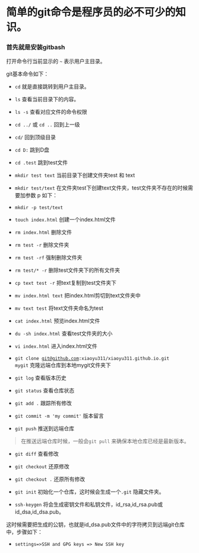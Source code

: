 # 简单的git命令是程序员的必不可少的知识。

### 首先就是安装gitbash

打开命令行当前显示的 <code>~</code> 表示用户主目录。

git基本命令如下：

* <code>cd</code> 就是直接跳转到用户主目录。

* <code>ls</code> 查看当前目录下的内容。

* <code>ls -s</code> 查看对应文件的命令权限

* <code>cd ../</code> 或 <code>cd ..</code> 回到上一级

* <code>cd/</code> 回到顶级目录

* <code>cd D:</code> 跳到D盘

* <code>cd .test</code> 跳到test文件

* <code>mkdir test text</code> 当前目录下创建文件夹test 和 text

* <code>mkdir test/text</code> 在文件夹test下创建text文件夹，test文件夹不存在的时候需要加参数 p 如下：

* <code>mkdir -p test/text</code>

* <code>touch index.html</code> 创建一个index.html文件

* <code>rm index.html</code> 删除文件   

* <code>rm test -r</code> 删除文件夹

* <code>rm test -rf</code> 强制删除文件夹

* <code>rm test/* -r</code> 删除test文件夹下的所有文件夹

* <code>cp text test -r</code> 把text复制到test文件夹下

* <code>mv index.html text</code> 把index.html剪切到text文件夹中

* <code>mv text test</code> 将text文件夹命名为test

* <code>cat index.html</code> 预览index.html文件

* <code>du -sh index.html</code> 查看test文件夹的大小

* <code>vi index.html</code> 进入index.html文件

* <code>git clone git@github.com:xiaoyu311/xiaoyu311.github.io.git mygit</code> 克隆远端仓库到本地mygit文件夹下

* <code>git log</code> 查看版本历史

* <code>git status</code> 查看仓库状态

* <code>git add .</code> 跟踪所有修改

* <code>git commit -m 'my commit'</code> 版本留言

* <code>git push</code> 推送到远端仓库

> 在推送远端仓库时候，一般会<code>git pull</code> 来确保本地仓库已经是最新版本。

* <code>git diff</code> 查看修改

* <code>git checkout</code> 还原修改

* <code>git checkout .</code> 还原所有修改

* <code>git init</code> 初始化一个仓库，这时候会生成一个<code>.git</code> 隐藏文件夹。

* <code>ssh-keygen</code> 将会生成密钥文件和私钥文件，id_rsa,id_rsa.pub或id_dsa,id_dsa.pub。

这时候需要把生成的公钥，也就是id_dsa.pub文件中的字符拷贝到远端git仓库中，步骤如下：

* <code>settings=>SSH and GPG keys => New SSH key</code>
